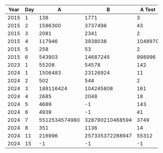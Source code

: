 |Year|Day|A|B|A Test|B Test|
|----|---|-|-|------|------|
|2015|1|138|1771|3|5|
|2015|2|1586300|3737498|43|14|
|2015|3|2081|2341|2|11|
|2015|4|117946|3938038|1048970|5714438|
|2015|5|258|53|2|2|
|2015|6|543903|14687245|998996|1001996|
|2023|1|55208|54578|142|281|
|2024|1|1506483|23126924|11|31|
|2024|2|502|544|2|4|
|2024|3|188116424|104245808|161|161|
|2024|4|2685|2048|18|9|
|2024|5|4689|-1|143|-1|
|2024|6|4939|-1|41|-1|
|2024|7|5512534574980|328790210468594|3749|11387|
|2024|8|351|1136|14|29|
|2024|11|216996|257335372288947|55312|65601038650482|
|2024|15|-1|-1|-1|-1|
